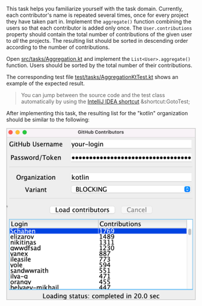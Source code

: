 This task helps you familiarize yourself with the task domain. Currently, each contributor's name is repeated
several times, once for every project they have taken part in. Implement the `aggregate()` function combining the users
so that each contributor is added only once. The `User.contributions` property should contain the total number of
contributions of the given user to _all_ the projects. The resulting list should be sorted in descending order according
to the number of contributions.

Open [src/tasks/Aggregation.kt](course://Coroutines/Aggregation/src/tasks/Aggregation.kt) and implement the `List<User>.aggregate()` function. Users should be sorted by the total
number of their contributions.

The corresponding test file [test/tasks/AggregationKtTest.kt](course://Coroutines/Aggregation/test/tasks/AggregationKtTest.kt) shows an example of the expected result.

<div class="hint">

> You can jump between the source code and the test class automatically by using the [IntelliJ IDEA shortcut](https://www.jetbrains.com/help/idea/create-tests.html#test-code-navigation)
> &shortcut:GotoTest;

</div>

After implementing this task, the resulting list for the "kotlin" organization should be similar to the following:

![The list for the "kotlin" organization](images/aggregate.png)